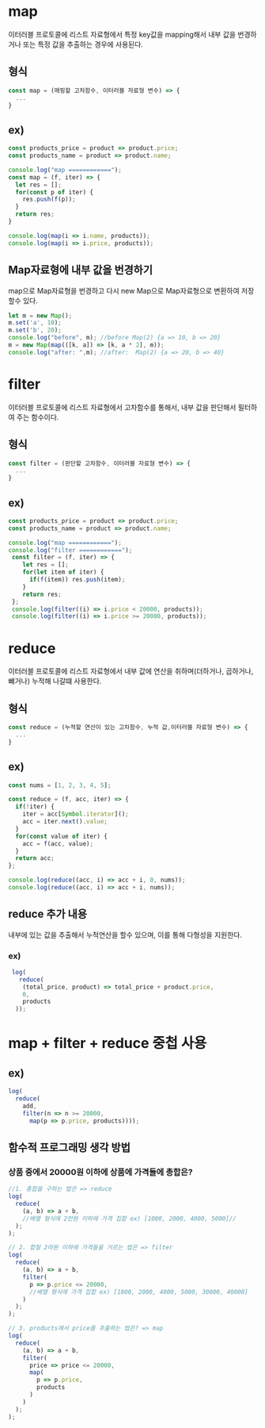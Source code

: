 # map
이터러블 프로토콜에 리스트 자료형에서 특정 key값을 mapping해서 내부 값을 번경하거나 또는 특정 값을 추출하는 경우에 사용된다.


## 형식
```javascript
const map = (매핑할 고차함수, 이터러블 자료형 변수) => {
  ...
}
```
## ex)
```javascript
const products_price = product => product.price;
const products_name = product => product.name;

console.log("map ============");
const map = (f, iter) => {
  let res = [];
  for(const p of iter) {
    res.push(f(p));
  }
  return res;
}

console.log(map(i => i.name, products));
console.log(map(i => i.price, products));
```
## Map자료형에 내부 값을 번경하기
map으로 Map자료형을 번경하고 다시 new Map으로 Map자료형으로 변환하여 저장할수 있다.
```javascript
let m = new Map();
m.set('a', 10);
m.set('b', 20);
console.log("before", m); //before Map(2) {a => 10, b => 20}
m = new Map(map(([k, a]) => [k, a * 2], m));
console.log("after: ",m); //after:  Map(2) {a => 20, b => 40}
```

# filter
이터러블 프로토콜에 리스트 자료형에서 고차함수를 통해서, 내부 값을 판단해서 필터하여 주는 함수이다.

## 형식
```javascript
const filter = (판단할 고차함수, 이터러블 자료형 변수) => {
  ...
}
```
## ex)
```javascript
const products_price = product => product.price;
const products_name = product => product.name;

console.log("map ============");
console.log("filter ============");
 const filter = (f, iter) => {
    let res = [];
    for(let item of iter) {
      if(f(item)) res.push(item); 
    }
    return res;
 };
 console.log(filter((i) => i.price < 20000, products));
 console.log(filter((i) => i.price >= 20000, products));
```
# reduce
이터러블 프로토콜에 리스트 자료형에서 내부 값에 연산을 취하며(더하거나, 곱하거나, 뺴거나) 누적해 나갈떄 사용한다.

## 형식
```javascript
const reduce = (누적할 연산이 있는 고차함수, 누적 값,이터러블 자료형 변수) => {
  ...
}
```
## ex)
```javascript
const nums = [1, 2, 3, 4, 5];

const reduce = (f, acc, iter) => {
  if(!iter) {
    iter = acc[Symbol.iterator]();
    acc = iter.next().value;
  }
  for(const value of iter) {
    acc = f(acc, value);
  }
  return acc;
};

console.log(reduce((acc, i) => acc + i, 0, nums));
console.log(reduce((acc, i) => acc + i, nums));
```

## reduce 추가 내용
내부에 있는 값을 추출해서 누적연산을 할수 있으며, 이를 통해 다형성을 지원한다.

### ex)

```javascript
 log(
   reduce(
    (total_price, product) => total_price + product.price,
    0,
    products
  ));
```

# map + filter + reduce 중첩 사용
## ex)
```javascript
log(
  reduce(
    add,
    filter(n => n >= 20000,
      map(p => p.price, products))));
```

## 함수적 프로그래밍 생각 방법
### 상품 중에서 20000원 이하에 상품에 가격들에 총합은?
```javascript
//1. 총합을 구하는 법은 => reduce
log(
  reduce(
    (a, b) => a + b,
    //배열 형식에 2만원 이하에 가격 집합 ex) [1000, 2000, 4000, 5000]//
  );
);

// 2. 합칠 2마원 이하에 가격들을 거르는 법은 => filter
log(
  reduce(
    (a, b) => a + b,
    filter(
      p => p.price <= 20000, 
      //배열 형식에 가격 집합 ex) [1000, 2000, 4000, 5000, 30000, 40000]
    )
  );
);

// 3. products에서 price를 추출하는 법은? => map
log(
  reduce(
    (a, b) => a + b,
    filter(
      price => price <= 20000, 
      map(
        p => p.price,
        products
      )
    )
  );
);
```
